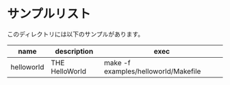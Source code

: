 # サンプルリスト

このディレクトリには以下のサンプルがあります。

|name|description|exec|
|----|------------|----|
|helloworld|THE HelloWorld|make -f examples/helloworld/Makefile|


